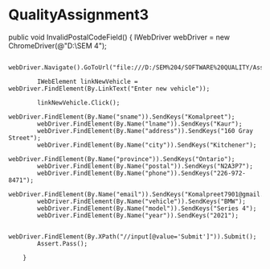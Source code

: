 # QualityAssignment3
public void InvalidPostalCodeField()
        {
            IWebDriver webDriver = new ChromeDriver(@"D:\SEM 4");

            webDriver.Navigate().GoToUrl("file:///D:/SEM%204/SOFTWARE%20QUALITY/Assignment%203/index.html");

            IWebElement linkNewVehicle = webDriver.FindElement(By.LinkText("Enter new vehicle"));

            linkNewVehicle.Click();
            webDriver.FindElement(By.Name("sname")).SendKeys("Komalpreet");
            webDriver.FindElement(By.Name("lname")).SendKeys("Kaur");
            webDriver.FindElement(By.Name("address")).SendKeys("160 Gray Street");
            webDriver.FindElement(By.Name("city")).SendKeys("Kitchener");
            webDriver.FindElement(By.Name("province")).SendKeys("Ontario");
            webDriver.FindElement(By.Name("postal")).SendKeys("N2A3P7");
            webDriver.FindElement(By.Name("phone")).SendKeys("226-972-8471");
            webDriver.FindElement(By.Name("email")).SendKeys("Komalpreet7901@gmail.com");
            webDriver.FindElement(By.Name("vehicle")).SendKeys("BMW");
            webDriver.FindElement(By.Name("model")).SendKeys("Series 4");
            webDriver.FindElement(By.Name("year")).SendKeys("2021");

            webDriver.FindElement(By.XPath("//input[@value='Submit']")).Submit();
            Assert.Pass();

        }
